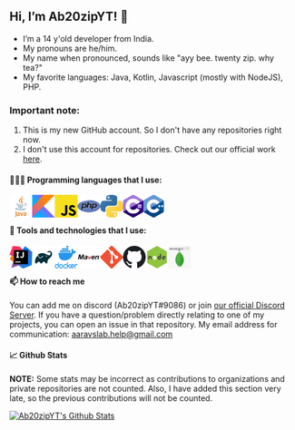 ## Hi, I’m Ab20zipYT! 👋
- I’m a 14 y'old developer from India.
- My pronouns are he/him.
- My name when pronounced, sounds like "ayy bee. twenty zip. why tea?"
- My favorite languages: Java, Kotlin, Javascript (mostly with NodeJS), PHP.

### Important note:
1. This is my new GitHub account. So I don't have any repositories right now.
2. I don't use this account for repositories. Check out our official work [here](https://github.com/aaravlab).

#### 👩🏾‍💻 Programming languages that I use:

[<img align="left" alt="Java" width="40px" src="assets/lang/java.png">](https://java.com/)
[<img align="left" alt="Kotlin" width="40px" src="assets/lang/kotlin.png">](https://kotlinlang.org/)
[<img align="left" alt="Javascript" width="40px" src="assets/lang/js.png">](https://en.wikipedia.org/wiki/JavaScript)
[<img align="left" alt="PHP" width="40px" src="assets/lang/php.png">](https://www.php.net/)
[<img align="left" alt="Python" width="40px" src="assets/lang/python.png">](https://www.python.org/)
[<img align="left" alt="C Sharp/C#" width="36px" height="40px" src="assets/lang/csharp.png">](https://en.wikipedia.org/wiki/C_Sharp_(programming_language))
[<img align="left" alt="C++" width="36px" height="40px" src="assets/lang/c++.png">](https://en.wikipedia.org/wiki/C%2B%2B)

<br/>
<br/>

#### 🌠 Tools and technologies that I use:

[<img align="left" alt="IntelliJ IDEA" width="40px" src="assets/tools/intellij.png">](https://www.jetbrains.com/idea/)
[<img align="left" alt="Gradle" width="40px" src="assets/tools/gradle.png">](https://gradle.org/)
[<img align="left" alt="Docker" width="40px" src="assets/tools/docker.png">](https://www.docker.com/)
[<img align="left" alt="Maven" width="40px" src="assets/tools/maven.png">](https://maven.apache.org/)
[<img align="left" alt="Git" width="40px" src="assets/tools/git.png">](https://git-scm.com/)
[<img align="left" alt="Github" width="40px" src="assets/tools/github.png">](https://github.com/)
[<img align="left" alt="NodeJS" width="40px" src="assets/tools/nodejs.png">](https://nodejs.org/en/)
[<img align="left" alt="MongoDB" width="40px" src="assets/tools/mongodb.png">](https://www.mongodb.com/)

<br/>
<br/>

#### 📫 How to reach me
You can add me on discord (Ab20zipYT#9086) or join [our official Discord Server](https://discord.gg/jsSGFeR).
If you have a question/problem directly relating to one of my projects, you can open an issue in that repository.
My email address for communication: aaravslab.help@gmail.com

#### 📈 Github Stats

**NOTE:** Some stats may be incorrect as contributions to organizations
and private repositories are not counted. Also, I have added this section
very late, so the previous contributions will not be counted.

[![Ab20zipYT's Github Stats](https://github-readme-stats.vercel.app/api?username=Ab20zipYT&count_private=true&show_icons=true&custom_title=Ab20zipYT's%20GitHub%20Stats&include_all_commits=true)](https://github.com/Ab20zipYT/ab20zipyt)
